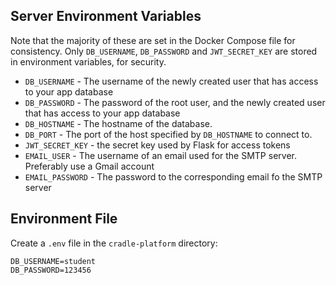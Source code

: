 ## Server Environment Variables

Note that the majority of these are set in the Docker Compose file for consistency. Only `DB_USERNAME`, `DB_PASSWORD` and `JWT_SECRET_KEY` are stored in environment variables, for security.

* `DB_USERNAME` - The username of the newly created user that has access to your app database
* `DB_PASSWORD` - The password of the root user, and the newly created user that has access to your app database
* `DB_HOSTNAME` - The hostname of the database.
* `DB_PORT` - The port of the host specified by `DB_HOSTNAME` to connect to.
* `JWT_SECRET_KEY` - the secret key used by Flask for access tokens
* `EMAIL_USER` - The username of an email used for the SMTP server. Preferably use a Gmail account
* `EMAIL_PASSWORD` - The password to the corresponding email fo the SMTP server

## Environment File
Create a `.env` file in the `cradle-platform` directory:
```
DB_USERNAME=student
DB_PASSWORD=123456
```
